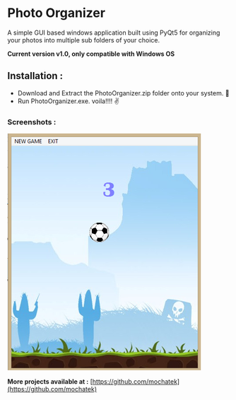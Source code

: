 # Photo Organizer
A simple GUI based windows application built using PyQt5 for organizing your photos into multiple
sub folders of your choice.

**Current version v1.0, only compatible with Windows OS**

## Installation :
- Download and Extract the PhotoOrganizer.zip folder onto your system. :open_file_folder:
- Run PhotoOrganizer.exe. voila!!!! :v:

### Screenshots :

![screenshot 1](https://github.com/mochatek/Football_Juggler/blob/master/Screenshot.png)

**More projects available at :** [https://github.com/mochatek](https://github.com/mochatek)
